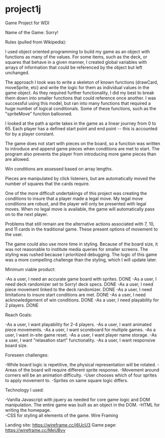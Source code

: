 # project1j
Game Project for WDI


Name of the Game:  Sorry!

Rules (pulled from Wikipedia):

I used object oriented programming to build my game as an object with functions as many of the values.  For some items, such as the deck, or squares that behave in a given manner, I created global variables with arrays of information that could be referenced by the object but left unchanged.

The approach I took was to write a skeleton of known functions (drawCard, moveSprite, etc) and write the logic for them as individual values in the game object.  As they required further functionality, I did my best to break them down into smaller functions that could reference once another.  I was successful using this model, but ran into many functions that required a huge number of logical conditionals.  Some of these functions, such as the "spriteMove" function ballooned.

I looked at the path a sprite takes in the game as a linear journey from 0 to 65.  Each player has a defined start point and end point -- this is accounted for by a player constant.

The game does not start with pieces on the board, so a function was written to introduce and append game pieces when conditions are met to start.  The program also prevents the player from introducing more game pieces than are allowed.

Win conditions are assessed based on array lengths.

Pieces are manipulated by click listeners, but are automatically moved the number of squares that the cards require.

One of the more difficult undertakings of this project was creating the conditions to insure that a player made a legal move.  My legal move conditions are robust, and the player will only be presented with legal moves.  When no legal move is available, the game will automatically pass on to the next player.

Problems that still remain are the alternative actions associated with 7, 10, and 11 cards in the traditional game.  These present options of movement to the user.

The game could also use more time in styling.  Because of the board size, it was not reasonable to institute media queries for smaller screens.  The styling was rushed because I prioritized debugging.  The logic of this game was a more compelling challenge than the styling, which I will update later. 

Minimum viable product:

-As a user, I need an accurate game board with sprites.  DONE
-As a user, I need deck randomizer set to Sorry! deck specs.  DONE
-As a user, I need piece movement linked to the deck randomizer.  DONE
-As a user, I need limitations to insure start conditions are met.  DONE
-As a user, I need acknowledgement of win conditions.  DONE
-As a user, I need playability for 2 players.  DONE


Reach Goals: 

-As a user, I want playability for 2-4 players.
-As a user, I want animated piece movements.
-As a user, I want scoreboard for multiple games.
-As a user, I want in-site game reset.
-As a user, I want player name storage.
-As a user, I want "relaxation start" functionality.
-As a user, I want responsive board size.

Foreseen challenges:

-While board logic is repetitive, the physical representation will be rotated.
-Areas of the board will require different sprite response.
-Movement around corners will be an animation difficulty.
-User chooses which of four sprites to apply movement to.
-Sprites on same square logic differs.

Technology I used:

-Vanilla Javascript with jquery as needed for core game logic and DOM manipulation.  The entire game was built as an object in the DOM.
-HTML for writing the homepage.  
-CSS for styling all elements of the game.
Wire Framing

Landing site:
https://wireframe.cc/j6UcU3
Game page:
https://wireframe.cc/MeUBvv

